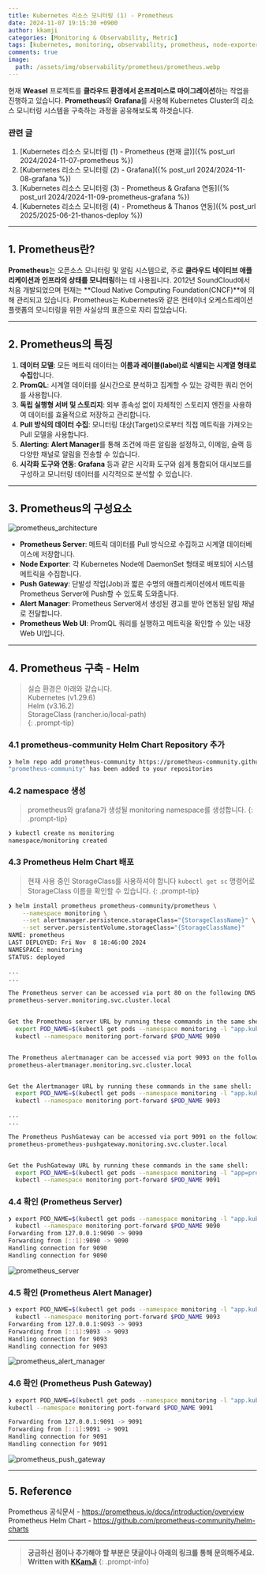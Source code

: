 ```yaml
---
title: Kubernetes 리소스 모니터링 (1) - Prometheus
date: 2024-11-07 19:15:30 +0900
author: kkamji
categories: [Monitoring & Observability, Metric]
tags: [kubernetes, monitoring, observability, prometheus, node-exporter, push-gateway, grafana, slack, daemonset, prometheus-web-ui, promql]     # TAG names should always be lowercase
comments: true
image:
  path: /assets/img/observability/prometheus/prometheus.webp
---
```


현재 **Weasel** 프로젝트를 **클라우드 환경에서 온프레미스로 마이그레이션**하는 작업을 진행하고 있습니다. **Prometheus**와 **Grafana**를 사용해 Kubernetes Cluster의 리소스 모니터링 시스템을 구축하는 과정을 공유해보도록 하겟습니다.

### 관련 글

1. [Kubernetes 리소스 모니터링 (1) - Prometheus (현재 글)]({% post_url 2024/2024-11-07-prometheus %})
2. [Kubernetes 리소스 모니터링 (2) - Grafana]({% post_url 2024/2024-11-08-grafana %})
3. [Kubernetes 리소스 모니터링 (3) - Prometheus & Grafana 연동]({% post_url 2024/2024-11-09-prometheus-grafana %})
4. [Kubernetes 리소스 모니터링 (4) - Prometheus & Thanos 연동]({% post_url 2025/2025-06-21-thanos-deploy %})

---

## 1. Prometheus란?

**Prometheus**는 오픈소스 모니터링 및 알림 시스템으로, 주로 **클라우드 네이티브 애플리케이션과 인프라의 상태를 모니터링**하는 데 사용됩니다. 2012년 SoundCloud에서 처음 개발되었으며 현재는 **Cloud Native Computing Foundation(CNCF)**에 의해 관리되고 있습니다. Prometheus는 Kubernetes와 같은 컨테이너 오케스트레이션 플랫폼의 모니터링을 위한 사실상의 표준으로 자리 잡았습니다.

---

## 2. Prometheus의 특징

1. **데이터 모델**: 모든 메트릭 데이터는 **이름과 레이블(label)로 식별되는 시계열 형태로 수집**합니다.
2. **PromQL**: 시계열 데이터를 실시간으로 분석하고 집계할 수 있는 강력한 쿼리 언어를 사용합니다.
3. **독립 실행형 서버 및 스토리지**: 외부 종속성 없이 자체적인 스토리지 엔진을 사용하여 데이터를 효율적으로 저장하고 관리합니다.
4. **Pull 방식의 데이터 수집**: 모니터링 대상(Target)으로부터 직접 메트릭을 가져오는 Pull 모델을 사용합니다.
5. **Alerting**: **Alert Manager**를 통해 조건에 따른 알림을 설정하고, 이메일, 슬랙 등 다양한 채널로 알림을 전송할 수 있습니다.
6. **시각화 도구와 연동**: **Grafana** 등과 같은 시각화 도구와 쉽게 통합되어 대시보드를 구성하고 모니터링 데이터를 시각적으로 분석할 수 있습니다.

---

## 3. Prometheus의 구성요소

![prometheus_architecture](/assets/img/observability/prometheus/prometheus_diagram.webp)

- **Prometheus Server**: 메트릭 데이터를 Pull 방식으로 수집하고 시계열 데이터베이스에 저장합니다.
- **Node Exporter**: 각 Kubernetes Node에 DaemonSet 형태로 배포되어 시스템 메트릭을 수집합니다.
- **Push Gateway**: 단발성 작업(Job)과 짧은 수명의 애플리케이션에서 메트릭을 Prometheus Server에 Push할 수 있도록 도와줍니다.
- **Alert Manager**: Prometheus Server에서 생성된 경고를 받아 연동된 알림 채널로 전달합니다.
- **Prometheus Web UI**: PromQL 쿼리를 실행하고 메트릭을 확인할 수 있는 내장 Web UI입니다.

---

## 4. Prometheus 구축 - Helm

> 실습 환경은 아래와 같습니다.  
> Kubernetes (v1.29.6)  
> Helm (v3.16.2)  
> StorageClass (rancher.io/local-path)  
{: .prompt-tip}

### 4.1 prometheus-community Helm Chart Repository 추가

```bash
❯ helm repo add prometheus-community https://prometheus-community.github.io/helm-charts
"prometheus-community" has been added to your repositories
```

### 4.2 namespace 생성

> prometheus와 grafana가 생성될 monitoring namespace를 생성합니다.
{: .prompt-tip}

```bash
❯ kubectl create ns monitoring
namespace/monitoring created
```

### 4.3 Prometheus Helm Chart 배포

> 현재 사용 중인 StorageClass를 사용하셔야 합니다 `kubectl get sc` 명령어로 StorageClass 이름을 확인할 수 있습니다.
{: .prompt-tip}

```bash
❯ helm install prometheus prometheus-community/prometheus \
    --namespace monitoring \
    --set alertmanager.persistence.storageClass="{StorageClassName}" \
    --set server.persistentVolume.storageClass="{StorageClassName}"
NAME: prometheus
LAST DEPLOYED: Fri Nov  8 18:46:00 2024
NAMESPACE: monitoring
STATUS: deployed

...
...

The Prometheus server can be accessed via port 80 on the following DNS name from within your cluster:
prometheus-server.monitoring.svc.cluster.local


Get the Prometheus server URL by running these commands in the same shell:
  export POD_NAME=$(kubectl get pods --namespace monitoring -l "app.kubernetes.io/name=prometheus,app.kubernetes.io/instance=prometheus" -o jsonpath="{.items[0].metadata.name}")
  kubectl --namespace monitoring port-forward $POD_NAME 9090


The Prometheus alertmanager can be accessed via port 9093 on the following DNS name from within your cluster:
prometheus-alertmanager.monitoring.svc.cluster.local


Get the Alertmanager URL by running these commands in the same shell:
  export POD_NAME=$(kubectl get pods --namespace monitoring -l "app.kubernetes.io/name=alertmanager,app.kubernetes.io/instance=prometheus" -o jsonpath="{.items[0].metadata.name}")
  kubectl --namespace monitoring port-forward $POD_NAME 9093

...
...

The Prometheus PushGateway can be accessed via port 9091 on the following DNS name from within your cluster:
prometheus-prometheus-pushgateway.monitoring.svc.cluster.local


Get the PushGateway URL by running these commands in the same shell:
  export POD_NAME=$(kubectl get pods --namespace monitoring -l "app=prometheus-pushgateway,component=pushgateway" -o jsonpath="{.items[0].metadata.name}")
  kubectl --namespace monitoring port-forward $POD_NAME 9091
```

### 4.4 확인 (Prometheus Server)

```bash
❯ export POD_NAME=$(kubectl get pods --namespace monitoring -l "app.kubernetes.io/name=prometheus,app.kubernetes.io/instance=prometheus" -o jsonpath="{.items[0].metadata.name}")
  kubectl --namespace monitoring port-forward $POD_NAME 9090
Forwarding from 127.0.0.1:9090 -> 9090
Forwarding from [::1]:9090 -> 9090
Handling connection for 9090
Handling connection for 9090
```
![prometheus_server](/assets/img/observability/prometheus/prometheus_server.webp)

### 4.5 확인 (Prometheus Alert Manager)

```bash
❯ export POD_NAME=$(kubectl get pods --namespace monitoring -l "app.kubernetes.io/name=alertmanager,app.kubernetes.io/instance=prometheus" -o jsonpath="{.items[0].metadata.name}")
  kubectl --namespace monitoring port-forward $POD_NAME 9093
Forwarding from 127.0.0.1:9093 -> 9093
Forwarding from [::1]:9093 -> 9093
Handling connection for 9093
Handling connection for 9093
```
![prometheus_alert_manager](/assets/img/observability/prometheus/prometheus_alert_manager.webp)

### 4.6 확인 (Prometheus Push Gateway)

```bash
❯ export POD_NAME=$(kubectl get pods --namespace monitoring -l "app.kubernetes.io/name=prometheus-pushgateway" -o jsonpath="{.items[0].metadata.name}")
kubectl --namespace monitoring port-forward $POD_NAME 9091

Forwarding from 127.0.0.1:9091 -> 9091
Forwarding from [::1]:9091 -> 9091
Handling connection for 9091
Handling connection for 9091
```
![prometheus_push_gateway](/assets/img/observability/prometheus/prometheus_push_gateway.webp)

---

## 5. Reference

Prometheus 공식문서 - <https://prometheus.io/docs/introduction/overview>  
Prometheus Helm Chart - <https://github.com/prometheus-community/helm-charts>

---
> **궁금하신 점이나 추가해야 할 부분은 댓글이나 아래의 링크를 통해 문의해주세요.**  
> **Written with [KKamJi](https://www.linkedin.com/in/taejikim/)**
{: .prompt-info}
